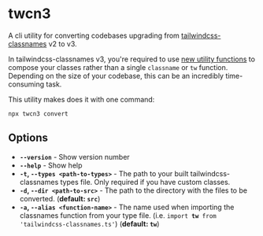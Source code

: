 # twcn3

A cli utility for converting codebases upgrading from [tailwindcss-classnames](https://www.npmjs.com/package/tailwindcss-classnames) v2 to v3.

In tailwindcss-classnames v3, you're required to use [new utility functions](https://github.com/muhammadsammy/tailwindcss-classnames/issues/293) to compose your classes rather than a single `classname` or `tw` function. Depending on the size of your codebase, this can be an incredibly time-consuming task.

This utility makes does it with one command:

```
npx twcn3 convert
```

## Options

- **`--version`** - Show version number
- **`--help`** - Show help
- **`-t`, `--types <path-to-types>`** - The path to your built tailwindcss-classnames types file. Only required if you have custom classes.
- **`-d`, `--dir <path-to-src>`** - The path to the directory with the files to be converted.
(**default: `src`**)
- **`-a`, `--alias <function-name>`** - The name used when importing the classnames function from your type file. (i.e. <code>import <strong>tw</strong> from 'tailwindcss-classnames.ts'</code>) (**default: `tw`**)